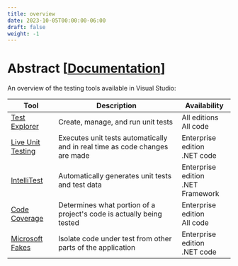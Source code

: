 ```yaml
---
title: overview
date: 2023-10-05T00:00:00-06:00
draft: false
weight: -1
---
```


# Abstract [[Documentation](https://learn.microsoft.com/en-us/visualstudio/test/improve-code-quality?view=vs-2022)]  

An overview of the testing tools available in Visual Studio:

| Tool                                     | Description                                                                 | Availability                             |
| ---------------------------------------- | --------------------------------------------------------------------------- | ---------------------------------------- |
| [Test Explorer](../test-explorer)         | Create, manage, and run unit tests                                          | All editions <br /> All code             |
| [Live Unit Testing](../live-unit-testing) | Executes unit tests automatically and in real time as code changes are made | Enterprise edition <br /> .NET code      |
| [IntelliTest](../intellitest)             | Automatically generates unit tests and test data                            | Enterprise edition <br /> .NET Framework |
| [Code Coverage](../code-coverage)         | Determines what portion of a project's code is actually being tested        | Enterprise edition <br /> All code       |
| [Microsoft Fakes](../../../../_net/testing/mocking-frameworks/microsoft-fakes)     | Isolate code under test from other parts of the application                 | Enterprise edition <br /> .NET code      |